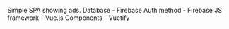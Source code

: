 Simple SPA showing ads. 
Database - Firebase
Auth method - Firebase
JS framework - Vue.js
Components - Vuetify
